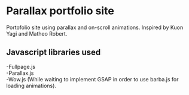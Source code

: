# Parallax portfolio site 

Portofolio site using parallax and on-scroll animations. Inspired by Kuon Yagi and Matheo Robert.

## Javascript libraries used

-Fullpage.js <br/>
-Parallax.js <br/>
-Wow.js (While waiting to implement GSAP in order to use barba.js for loading animations). <br/>

